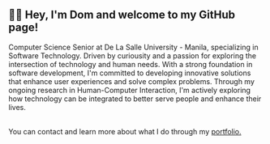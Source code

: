 ## 🧑‍💻 Hey, I'm Dom and welcome to my GitHub page!

Computer Science Senior at De La Salle University - Manila, specializing in Software Technology. Driven by curiousity and a passion for exploring the intersection of technology and human needs. With a strong foundation in software development, I'm committed to developing innovative solutions that enhance user experiences and solve complex problems. Through my ongoing research in Human-Computer Interaction, I'm actively exploring how technology can be integrated to better serve people and enhance their lives.<br><br>

You can contact and learn more about what I do through my [portfolio.](https://dlmbaccay.vercel.app)<br>

